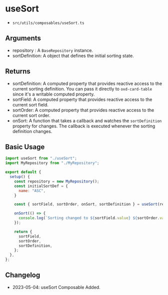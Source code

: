 # useSort
- `src/utils/composables/useSort.ts`

## Arguments

- repository : A `BaseRepository` instance.
- sortDefinition: A object that defines the initial sorting state.

## Returns

- sortDefinition: A computed property that provides reactive access to the current sorting definition. You can pass it directly to `oxd-card-table` since it's a writable computed property.
- sortField: A computed property that provides reactive access to the current sort field.
- sortOrder: A computed property that provides reactive access to the current sort order.
- onSort: A function that takes a callback and watches the `sortDefinition` property for changes. The callback is executed whenever the sorting definition changes.

## Basic Usage

```js
import useSort from "./useSort";
import MyRepository from "./MyRepository";

export default {
  setup() {
    const repository = new MyRepository();
    const initialSortDef = {
      name: "ASC",
    }

    const { sortField, sortOrder, onSort, sortDefinition } = useSort(repository, initialSortDef);

    onSort(() => {
      console.log(`Sorting changed to ${sortField.value} ${sortOrder.value}`);
    });

    return {
      sortField,
      sortOrder,
      sortDefinition,
    };
  },
};
```

## Changelog
- 2023-05-04: useSort Composable Added.
